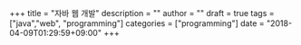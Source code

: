 +++
title = "자바 웹 개발"
description = ""
author = ""
draft = true
tags = ["java","web", "programming"]
categories = ["programming"]
date = "2018-04-09T01:29:59+09:00"
+++

